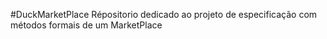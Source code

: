 #DuckMarketPlace
Répositorio dedicado ao projeto de especificação com métodos formais de um MarketPlace
